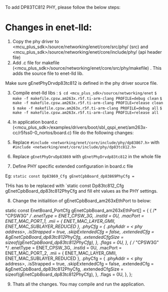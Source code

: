 To add DP83TC812 PHY, please follow the below steps:


# Changes in enet-lld:
1. Copy the phy driver to <mcu_plus_sdk>/source/networking/enet/core/src/phy/ (src) and  <mcu_plus_sdk>/source/networking/enet/core/include/phy/     (api header file)
2. Add .c file for makefile (<mcu_plus_sdk>/source/networking/enet/core/src/phy/makefile) . This adds the source file to enet-lld lib.

Make sure gEnetPhyDrvdp83tc812 is defined in the phy driver source file.

3. Compile enet-lld libs :
`$ cd <mcu_plus_sdk>/source/networking/enet`
`$ make -f makefile.cpsw.am263x.r5f.ti-arm-clang PROFILE=debug clean`
`$ make -f makefile.cpsw.am263x.r5f.ti-arm-clang PROFILE=release clean`
`$ make -f makefile.cpsw.am263x.r5f.ti-arm-clang PROFILE=debug all`
`$ make -f makefile.cpsw.am263x.r5f.ti-arm-clang PROFILE=release all`

4. In application board.c (<mcu_plus_sdk>/examples/drivers/boot/sbl_qspi_enet/am263x-cc/r5fss0-0_nortos/board.c) file
do the following changes:

5. Replace `#include <networking/enet/core/include/phy/dp83867.h>` with `#include <networking/enet/core/include/phy/dp83tc812.h>`
6. Replace `gEnetPhyDrvDp83869` with `gEnetPhyDrvdp83tc812` in the whole file
7. Define PHY specific extended configuration in board.c file

Eg:
`static const Dp83869_Cfg gEnetCpbBoard_dp83869PhyCfg =`

THis has to be replaced with `static const Dp83tc812_Cfg gEnetCpbBoard_dp83tc812PhyCfg
 and fill eht values as the PHY settings.

8. Change the initialition of gEnetCpbBoard_am263xEthPort to below:

static const EnetBoard_PortCfg gEnetCpbBoard_am263xEthPort[] =
{
    {    /* "CPSW3G" */
        .enetType = ENET_CPSW_3G,
        .instId   = 0U,
        .macPort  = ENET_MAC_PORT_1,
        .mii      = { ENET_MAC_LAYER_GMII, ENET_MAC_SUBLAYER_REDUCED },
        .phyCfg   =
        {
            .phyAddr         = < phy address>,
            .isStrapped      = true,
            .skipExtendedCfg = false,
            .extendedCfg     = &gEnetCpbBoard_dp83tc812PhyCfg,
            .extendedCfgSize = sizeof(gEnetCpbBoard_dp83tc812PhyCfg),
        },
        .flags    = 0U,
    },
    {    /* "CPSW3G" */
        .enetType = ENET_CPSW_3G,
        .instId   = 0U,
        .macPort  = ENET_MAC_PORT_2,
        .mii      = { ENET_MAC_LAYER_GMII, ENET_MAC_SUBLAYER_REDUCED },
        .phyCfg   =
        {
            .phyAddr         = < phy address>,
            .isStrapped      = true,
            .skipExtendedCfg = false,
            .extendedCfg     = &gEnetCpbBoard_dp83tc812PhyCfg,
            .extendedCfgSize = sizeof(gEnetCpbBoard_dp83tc812PhyCfg),
        },
        .flags    = 0U,
    },
};


9. Thats all the changes. You may compile and run the application.
